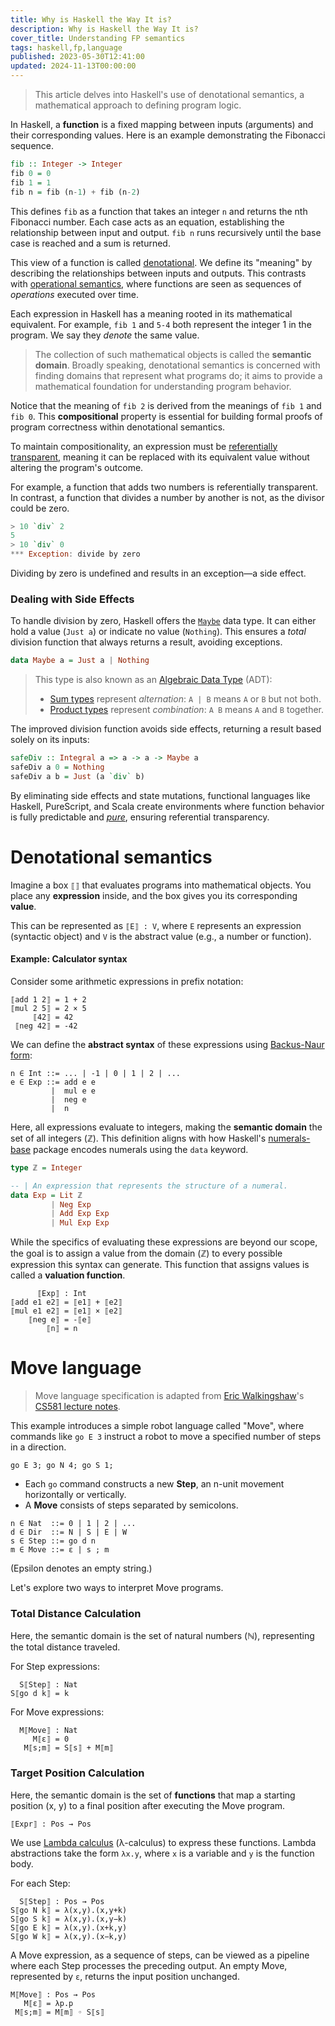 ```yaml
---
title: Why is Haskell the Way It is?
description: Why is Haskell the Way It is?
cover_title: Understanding FP semantics
tags: haskell,fp,language
published: 2023-05-30T12:41:00
updated: 2024-11-13T00:00:00
---
```


> This article delves into Haskell's use of denotational semantics, a mathematical approach to defining program logic.

In Haskell, a **function** is a fixed mapping between inputs (arguments) and their corresponding values. Here is an example demonstrating the Fibonacci sequence.

```haskell
fib :: Integer -> Integer
fib 0 = 0
fib 1 = 1
fib n = fib (n-1) + fib (n-2)
```

This defines `fib` as a function that takes an integer `n` and returns the nth Fibonacci number. Each case acts as an equation, establishing the relationship between input and output. `fib n` runs recursively until the base case is reached and a sum is returned.

This view of a function is called [denotational](https://en.wikipedia.org/wiki/Denotational_semantics). We define its "meaning" by describing the relationships between inputs and outputs. This contrasts with [operational semantics](https://en.wikipedia.org/wiki/Operational_semantics), where functions are seen as sequences of _operations_ executed over time.

Each expression in Haskell has a meaning rooted in its mathematical equivalent. For example, `fib 1` and `5-4` both represent the integer 1 in the program. We say they _denote_ the same value.

> The collection of such mathematical objects is called the **semantic domain**. Broadly speaking, denotational semantics is concerned with finding domains that represent what programs do; it aims to provide a mathematical foundation for understanding program behavior.

Notice that the meaning of `fib 2` is derived from the meanings of `fib 1` and `fib 0`. This **compositional** property is essential for building formal proofs of program correctness within denotational semantics.

To maintain compositionality, an expression must be [referentially transparent](https://en.wikipedia.org/wiki/Referential_transparency), meaning it can be replaced with its equivalent value without altering the program's outcome.

For example, a function that adds two numbers is referentially transparent. In contrast, a function that divides a number by another is not, as the divisor could be zero.

```haskell
> 10 `div` 2
5
> 10 `div` 0
*** Exception: divide by zero
```

Dividing by zero is undefined and results in an exception—a side effect.

### Dealing with Side Effects

To handle division by zero, Haskell offers the [`Maybe`](https://wiki.haskell.org/Maybe) data type. It can either hold a value (`Just a`) or indicate no value (`Nothing`). This ensures a _total_ division function that always returns a result, avoiding exceptions.

```haskell
data Maybe a = Just a | Nothing
```

> This type is also known as an [Algebraic Data Type](https://en.wikipedia.org/wiki/Algebraic_data_type) (ADT):
>
> * [Sum types](https://en.wikipedia.org/wiki/Tagged_union) represent _alternation_: `A | B` means `A` or `B` but not both.
> * [Product types](https://en.wikipedia.org/wiki/Product_type) represent _combination_: `A B` means `A` and `B` together.

The improved division function avoids side effects, returning a result based solely on its inputs:

```haskell
safeDiv :: Integral a => a -> a -> Maybe a
safeDiv a 0 = Nothing
safeDiv a b = Just (a `div` b)
```

By eliminating side effects and state mutations, functional languages like Haskell, PureScript, and Scala create environments where function behavior is fully predictable and [_pure_](https://en.wikipedia.org/wiki/Pure_function), ensuring referential transparency.

# Denotational semantics

Imagine a box `⟦⟧` that evaluates programs into mathematical objects. You place any **expression** inside, and the box gives you its corresponding **value**.

This can be represented as `⟦E⟧ : V`, where `E` represents an expression (syntactic object) and `V` is the abstract value (e.g., a number or function).

#### Example: Calculator syntax

Consider some arithmetic expressions in prefix notation:

```
⟦add 1 2⟧ = 1 + 2
⟦mul 2 5⟧ = 2 × 5
     ⟦42⟧ = 42
 ⟦neg 42⟧ = -42
```

We can define the **abstract syntax** of these expressions using [Backus-Naur form](https://en.wikipedia.org/wiki/Backus%E2%80%93Naur_form):

```
n ∈ Int ::= ... | -1 | 0 | 1 | 2 | ...
e ∈ Exp ::= add e e
         |  mul e e
         |  neg e
         |  n
```

Here, all expressions evaluate to integers, making the **semantic domain** the set of all integers (ℤ). This definition aligns with how Haskell's [numerals-base](https://hackage.haskell.org/package/numerals-base-0.3/docs/Text-Numeral-Exp.html) package encodes numerals using the `data` keyword.


```haskell
type ℤ = Integer

-- | An expression that represents the structure of a numeral.
data Exp = Lit ℤ
         | Neg Exp
         | Add Exp Exp
         | Mul Exp Exp
```

While the specifics of evaluating these expressions are beyond our scope, the goal is to assign a value from the domain (ℤ) to every possible expression this syntax can generate. This function that assigns values is called a **valuation function**.

```
      ⟦Exp⟧ : Int
⟦add e1 e2⟧ = ⟦e1⟧ + ⟦e2⟧
⟦mul e1 e2⟧ = ⟦e1⟧ × ⟦e2⟧
    ⟦neg e⟧ = -⟦e⟧
        ⟦n⟧ = n
```

# Move language

> Move language specification is adapted from [Eric Walkingshaw](https://web.engr.oregonstate.edu/~walkiner/)'s [CS581 lecture notes](https://web.engr.oregonstate.edu/~walkiner/teaching/cs581-fa20).

This example introduces a simple robot language called "Move", where commands like `go E 3` instruct a robot to move a specified number of steps in a direction.

```
go E 3; go N 4; go S 1;
```

* Each `go` command constructs a new **Step**, an n-unit movement horizontally or vertically.
* A **Move** consists of steps separated by semicolons.

```
n ∈ Nat  ::= 0 | 1 | 2 | ...
d ∈ Dir  ::= N | S | E | W
s ∈ Step ::= go d n
m ∈ Move ::= ε | s ; m
```

(Epsilon denotes an empty string.)

Let's explore two ways to interpret Move programs.

### Total Distance Calculation

Here, the semantic domain is the set of natural numbers (ℕ), representing the total distance traveled.

For Step expressions:

```
  S⟦Step⟧ : Nat
S⟦go d k⟧ = k
```

For Move expressions:

```
  M⟦Move⟧ : Nat
     M⟦ε⟧ = 0
   M⟦s;m⟧ = S⟦s⟧ + M⟦m⟧
```

### Target Position Calculation

Here, the semantic domain is the set of **functions** that map a starting position (x, y) to a final position after executing the Move program.

```
⟦Expr⟧ : Pos → Pos
```

We use [Lambda calculus](https://en.wikipedia.org/wiki/Lambda_calculus) (λ-calculus) to express these functions. Lambda abstractions take the form `λx.y`, where `x` is a variable and `y` is the function body.

For each Step:

```
  S⟦Step⟧ : Pos → Pos
S⟦go N k⟧ = λ(x,y).(x,y+k)
S⟦go S k⟧ = λ(x,y).(x,y−k)
S⟦go E k⟧ = λ(x,y).(x+k,y)
S⟦go W k⟧ = λ(x,y).(x−k,y)
```

A Move expression, as a sequence of steps, can be viewed as a pipeline where each Step processes the preceding output. An empty Move, represented by `ε`, returns the input position unchanged.

```
M⟦Move⟧ : Pos → Pos
   M⟦ε⟧ = λp.p
 M⟦s;m⟧ = M⟦m⟧ ◦ S⟦s⟧
```
